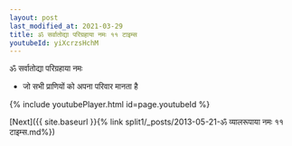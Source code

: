 ```yaml
---
layout: post
last_modified_at: 2021-03-29
title: ॐ सर्वातोद्या परिग्रहाया नमः ११ टाइम्स
youtubeId: yiXcrzsHchM
---
```

 
 
 ॐ सर्वातोद्या परिग्रहाया नमः  
 
 -  जो सभी प्राणियों को अपना परिवार मानता है 
 
  
 
  
 
 
 
 
 
 


{% include youtubePlayer.html id=page.youtubeId %}
 
[Next]({{ site.baseurl }}{% link  split1/_posts/2013-05-21-ॐ व्यालरूपाया नमः ११ टाइम्स.md%})
 
